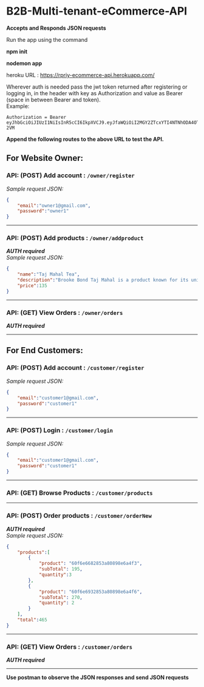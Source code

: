 # B2B-Multi-tenant-eCommerce-API

**Accepts and Responds JSON requests**

Run the app using the command 

__npm init__


__nodemon app__


heroku URL : 
https://rpriy-ecommerce-api.herokuapp.com/

Wherever auth is needed pass the jwt token returned after registering or logging in, in the header with key as Authorization and value as Bearer <token> (space in between Bearer and token).  
Example:
```
Authorization = Bearer eyJhbGciOiJIUzI1NiIsInR5cCI6IkpXVCJ9.eyJfaWQiOiI2MGY2ZTcxYTI4NTNhODA4OThlNmE0ZmUiLCJpYXQiOjE2MjY3OTM3NTR9.UWiOdht2OZcF4XEdEvIDsekfzl8IB0DiztfmC0C-2VM
```  

**Append the following routes to the above URL to test the API.**  

## For Website Owner:

### API: **(POST)** Add account : `/owner/register`  
*Sample request JSON:*  
```JSON
{
    "email":"owner1@gmail.com",
    "password":"owner1"
}
```  
---

### API: **(POST)** Add products : `/owner/addproduct`
***AUTH required***  
*Sample request JSON:*  
```JSON
{
    "name":"Taj Mahal Tea",
    "description":"Brooke Bond Taj Mahal is a product known for its unique flavor and aroma attained through the selection of the finest tea leaves available.",
    "price":135
}
``` 
---

### API: **(GET)** View Orders : `/owner/orders`
***AUTH required***  

---

## For End Customers:

### API: **(POST)** Add account : `/customer/register`
*Sample request JSON:*  
```JSON
{
    "email":"customer1@gmail.com",
    "password":"customer1"
}
```  
---

### API: **(POST)** Login : `/customer/login` 
*Sample request JSON:*  
```JSON
{
    "email":"customer1@gmail.com",
    "password":"customer1"
}
```  
---

### API: **(GET)** Browse Products : `/customer/products`
---

### API: **(POST)** Order products : `/customer/orderNew`
***AUTH required***  
*Sample request JSON:*  
```JSON
{
    "products":[
        {
            "product": "60f6e6682853a80898e6a4f3",
            "subTotal": 195,
            "quantity":3
        },
        {
            "product": "60f6e6932853a80898e6a4f6",
            "subTotal": 270,
            "quantity": 2
        }
    ],
    "total":465
}
```  
---

### API: **(GET)** View Orders : `/customer/orders`
***AUTH required***  

---

__Use postman to observe the JSON responses and send JSON requests__

